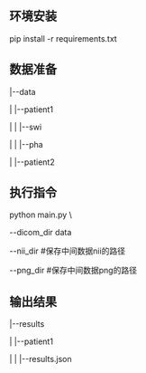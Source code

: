 ## 环境安装

pip install -r requirements.txt



## 数据准备

|--data

|   |--patient1

|    |    |--swi

|    |    |--pha

|    |--patient2



## 执行指令

python main.py \

--dicom_dir data

--nii_dir  #保存中间数据nii的路径

--png_dir #保存中间数据png的路径



## 输出结果

|--results

|   |--patient1

|   |   |--results.json

